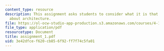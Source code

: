 ```yaml
---
content_type: resource
description: This assignment asks students to consider what it is that interests them
  about architecture.
file: https://ol-ocw-studio-app-production.s3.amazonaws.com/courses/4-104-architecture-studio-intentions-spring-2005/3e42dfcef620cb856f92ff7f74c5fa01_assignment_1.pdf
file_type: application/pdf
resourcetype: Document
title: assignment_1.pdf
uid: 3e42dfce-f620-cb85-6f92-ff7f74c5fa01
---
```

